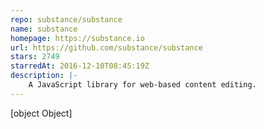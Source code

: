 ```yaml
---
repo: substance/substance
name: substance
homepage: https://substance.io
url: https://github.com/substance/substance
stars: 2749
starredAt: 2016-12-10T08:45:19Z
description: |-
    A JavaScript library for web-based content editing.
---
```


[object Object]

